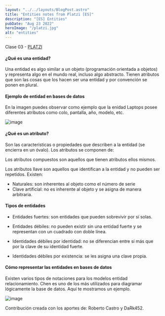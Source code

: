 ```yaml
---
layout: "../../layouts/BlogPost.astro"
title: "Entities notes from Platzi [ES]"
description: "[ES] Entities"
pubDate: "Aug 23 2022"
heroImage: "/platzi.jpg"
alt: "entities"
---
```


Clase 03 - [PLATZI](https://platzi.com/clases/1566-bd/20197-entidades-y-atributos/)

#### ¿Qué es una entidad?

Una entidad es algo similar a un objeto (programación orientada a objetos) y representa algo en el mundo real, incluso algo abstracto. Tienen atributos que son las cosas que los hacen ser una entidad y por convención se ponen en plural.

#### Ejemplo de entidad en bases de datos

En la imagen puedes observar como ejemplo que la enidad Laptops posee diferentes atributos como colo, pantalla, año, modelo, etc.

![image](https://static.platzi.com/media/user_upload/ENTIDAD%20LAPTOPS-4910405e-b261-44c6-9193-a68d85a92541.jpg)

#### ¿Qué es un atributo?

Son las características o propiedades que describen a la entidad (se encierra en un óvalo). Los atributos se componen de:

Los atributos compuestos son aquellos que tienen atributos ellos mismos.

Los atributos llave son aquellos que identifican a la entidad y no pueden ser repetidos. Existen:

- Naturales: son inherentes al objeto como el número de serie
- Clave artificial: no es inherente al objeto y se asigna de manera arbitraria.

#### Tipos de entidades

- Entidades fuertes: son entidades que pueden sobrevivir por sí solas.

- Entidades débiles: no pueden existir sin una entidad fuerte y se representan con un cuadrado con doble línea.

- Identidades débiles por identidad: no se diferencian entre sí más que por la clave de su identidad fuerte.

- Identidades débiles por existencia: se les asigna una clave propia.

#### Cómo representar las entidades en bases de datos

Existen varios tipos de notaciones para los modelos entidad relacionamiento. Chen es uno de los más utilizados para diagramar lógicamente la base de datos. Aquí te mostramos un ejemplo.

![image](https://static.platzi.com/media/user_upload/ejemplo-notacion-chen-entidades-98a3fc2d-c6c0-4012-9e0e-c51edc2acc40.jpg)

Contribución creada con los aportes de: Roberto Castro y DaRk452.
